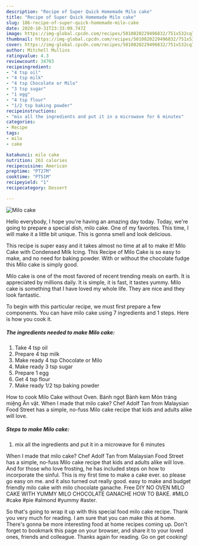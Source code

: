 ```yaml
---
description: "Recipe of Super Quick Homemade Milo cake"
title: "Recipe of Super Quick Homemade Milo cake"
slug: 186-recipe-of-super-quick-homemade-milo-cake
date: 2020-10-31T23:33:09.747Z
image: https://img-global.cpcdn.com/recipes/5010820229496832/751x532cq70/milo-cake-recipe-main-photo.jpg
thumbnail: https://img-global.cpcdn.com/recipes/5010820229496832/751x532cq70/milo-cake-recipe-main-photo.jpg
cover: https://img-global.cpcdn.com/recipes/5010820229496832/751x532cq70/milo-cake-recipe-main-photo.jpg
author: Mitchell Mullins
ratingvalue: 4.3
reviewcount: 34703
recipeingredient:
- "4 tsp oil"
- "4 tsp milk"
- "4 tsp Chocolate or Milo"
- "3 tsp sugar"
- "1 egg"
- "4 tsp flour"
- "1/2 tsp baking powder"
recipeinstructions:
- "mix all the ingredients and put it in a microwave for 6 minutes"
categories:
- Recipe
tags:
- milo
- cake

katakunci: milo cake 
nutrition: 261 calories
recipecuisine: American
preptime: "PT27M"
cooktime: "PT51M"
recipeyield: "1"
recipecategory: Dessert

---
```



![Milo cake](https://img-global.cpcdn.com/recipes/5010820229496832/751x532cq70/milo-cake-recipe-main-photo.jpg)

Hello everybody, I hope you're having an amazing day today. Today, we're going to prepare a special dish, milo cake. One of my favorites. This time, I will make it a little bit unique. This is gonna smell and look delicious.

This recipe is super easy and it takes almost no time at all to make it! Milo Cake with Condensed Milk Icing. This Recipe of Milo Cake is so easy to make, and no need for baking powder. With or without the chocolate fudge this Milo cake is simply good.

Milo cake is one of the most favored of recent trending meals on earth. It is appreciated by millions daily. It is simple, it is fast, it tastes yummy. Milo cake is something that I have loved my whole life. They are nice and they look fantastic.


To begin with this particular recipe, we must first prepare a few components. You can have milo cake using 7 ingredients and 1 steps. Here is how you cook it.

<!--inarticleads1-->

##### The ingredients needed to make Milo cake:

1. Take 4 tsp oil
1. Prepare 4 tsp milk
1. Make ready 4 tsp Chocolate or Milo
1. Make ready 3 tsp sugar
1. Prepare 1 egg
1. Get 4 tsp flour
1. Make ready 1/2 tsp baking powder


How to cook Milo Cake without Oven. Bánh ngọt Bánh kem Món tráng miệng Ăn vặt. When I made that milo cake? Chef Adolf Tan from Malaysian Food Street has a simple, no-fuss Milo cake recipe that kids and adults alike will love. 

<!--inarticleads2-->

##### Steps to make Milo cake:

1. mix all the ingredients and put it in a microwave for 6 minutes


When I made that milo cake? Chef Adolf Tan from Malaysian Food Street has a simple, no-fuss Milo cake recipe that kids and adults alike will love. And for those who love frosting, he has included steps on how to incorporate the sinful. This is my first time to make a cake ever. so please go easy on me. and it also turned out really good. easy to make and budget friendly milo cake with milo chocolate ganache. Free DIY NO OVEN MILO CAKE WITH YUMMY MILO CHOCOLATE GANACHE HOW TO BAKE. #MILO #cake #pie #almond #yummy #aster. 

So that's going to wrap it up with this special food milo cake recipe. Thank you very much for reading. I am sure that you can make this at home. There's gonna be more interesting food at home recipes coming up. Don't forget to bookmark this page on your browser, and share it to your loved ones, friends and colleague. Thanks again for reading. Go on get cooking!
